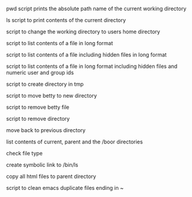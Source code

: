 pwd script prints the absolute path name of the current working directory

ls script to print contents of the current directory

script to change the working directory to users home directory

script to list contents of a file in long format

script to list contents of a file including hidden files in long format

script to list contents of a file in long format including hidden files and numeric user and group ids

script to create directory in tmp

script to move betty to new directory

script to remove betty file

script to remove directory

move back to previous directory

list contents of current, parent and the /boor directories

check file type

create symbolic link to /bin/ls

copy all html files to parent directory

script to clean emacs duplicate files ending in ~
